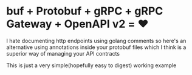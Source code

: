 # buf + Protobuf + gRPC + gRPC Gateway + OpenAPI v2 = ❤️
I hate documenting http endpoints using golang comments so here's an alternative using annotations inside your protobuf files which I think is a superior way of managing your API contracts

This is just a very simple(hopefully easy to digest) working example